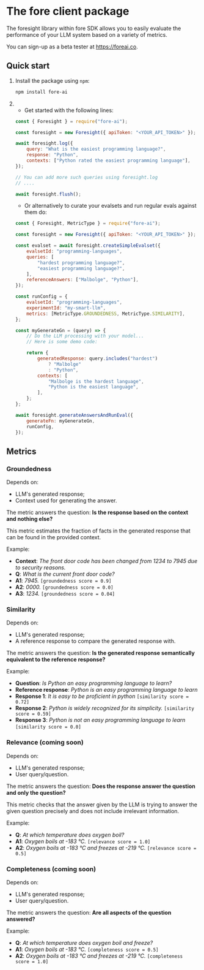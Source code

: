 # The fore client package

The foresight library within fore SDK allows you to easily evaluate the
performance of your LLM system based on a variety of metrics.

You can sign-up as a beta tester at https://foreai.co.

## Quick start

1.  Install the package using `npm`:

    ```bash
    npm install fore-ai
    ```

2.  -   Get started with the following lines:

    ```javascript
    const { Foresight } = require("fore-ai");

    const foresight = new Foresight({ apiToken: "<YOUR_API_TOKEN>" });

    await foresight.log({
    	query: "What is the easiest programming language?",
    	response: "Python",
    	contexts: ["Python rated the easiest programming language"],
    });

    // You can add more such queries using foresight.log
    // ....

    await foresight.flush();
    ```

    -   Or alternatively to curate your evalsets and run regular evals against them do:

    ```javascript
    const { Foresight, MetricType } = require("fore-ai");

    const foresight = new Foresight({ apiToken: "<YOUR_API_TOKEN>" });

    const evalset = await foresight.createSimpleEvalset({
    	evalsetId: "programming-languages",
    	queries: [
    		"hardest programming language?",
    		"easiest programming language?",
    	],
    	referenceAnswers: ["Malbolge", "Python"],
    });

    const runConfig = {
    	evalsetId: "programming-languages",
    	experimentId: "my-smart-llm",
    	metrics: [MetricType.GROUNDEDNESS, MetricType.SIMILARITY],
    };

    const myGenerateGn = (query) => {
    	// Do the LLM processing with your model...
    	// Here is some demo code:

    	return {
    		generatedResponse: query.includes("hardest")
    			? "Malbolge"
    			: "Python",
    		contexts: [
    			"Malbolge is the hardest language",
    			"Python is the easiest language",
    		],
    	};
    };

    await foresight.generateAnswersAndRunEval({
    	generateFn: myGenerateGn,
    	runConfig,
    });
    ```

## Metrics

### Groundedness

Depends on:

-   LLM's generated response;
-   Context used for generating the answer.

The metric answers the question: **Is the response based on the context and
nothing else?**

This metric estimates the fraction of facts in the generated response that can
be found in the provided context.

Example:

-   **Context**: _The front door code has been changed from 1234 to 7945 due to
    security reasons._
-   **Q**: _What is the current front door code?_
-   **A1**: _7945._ `[groundedness score = 0.9]`
-   **A2**: _0000._ `[groundedness score = 0.0]`
-   **A3**: _1234._ `[groundedness score = 0.04]`

### Similarity

Depends on:

-   LLM's generated response;
-   A reference response to compare the generated response with.

The metric answers the question: **Is the generated response semantically equivalent
to the reference response?**

Example:

-   **Question**: _Is Python an easy programming language to learn?_
-   **Reference response**: _Python is an easy programming language to learn_
-   **Response 1**: _It is easy to be proficient in python_ `[similarity score = 0.72]`
-   **Response 2**: _Python is widely recognized for its simplicity._ `[similarity score = 0.59]`
-   **Response 3**: _Python is not an easy programming language to learn_ `[similarity score = 0.0]`

### Relevance (coming soon)

Depends on:

-   LLM's generated response;
-   User query/question.

The metric answers the question: **Does the response answer the question and
only the question?**

This metric checks that the answer given by the LLM is trying to answer the
given question precisely and does not include irrelevant information.

Example:

-   **Q**: _At which temperature does oxygen boil?_
-   **A1**: _Oxygen boils at -183 °C._ `[relevance score = 1.0]`
-   **A2**: _Oxygen boils at -183 °C and freezes at -219 °C._ `[relevance score = 0.5]`

### Completeness (coming soon)

Depends on:

-   LLM's generated response;
-   User query/question.

The metric answers the question: **Are all aspects of the question answered?**

Example:

-   **Q**: _At which temperature does oxygen boil and freeze?_
-   **A1**: _Oxygen boils at -183 °C._ `[completeness score = 0.5]`
-   **A2**: _Oxygen boils at -183 °C and freezes at -219 °C._ `[completeness score = 1.0]`
